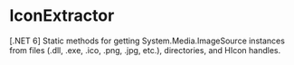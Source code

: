 # IconExtractor
[.NET 6] Static methods for getting System.Media.ImageSource instances from files (.dll, .exe, .ico, .png, .jpg, etc.), directories, and HIcon handles.
